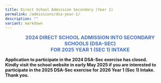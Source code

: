 ```yaml
---
title: Direct School Admission Secondary (Year 1)
permalink: /admissions/dsa-year-1/
description: ""
variant: markdown
---
```

<p align="center" style="margin-left: 36.0pt; text-align: center;" class="x_MsoNormal"><strong><span style="font-size: 12.0pt; color: #4472c4;">2024 DIRECT SCHOOL ADMISSION INTO SECONDARY SCHOOLS (DSA-SEC)</span></strong><br>
<strong><span style="font-size: 12.0pt; color: #4472c4;">FOR 2025 YEAR 1 (SEC 1) INTAKE</span></strong><br>
</p>

<p><strong>Application to participate in the 2024 DSA-Sec exercise has closed.&nbsp;&nbsp; Kindly visit the school website in early May 2025 if you are interested to participate in the 2025 DSA-Sec exercise for 2026 Year 1 (Sec 1) Intake. Thank you.</strong></p>
<p><strong>&nbsp;</strong></p>